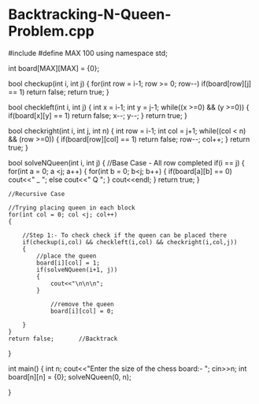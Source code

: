 # Backtracking-N-Queen-Problem.cpp

#include<iostream>
#define MAX 100
using namespace std;

int board[MAX][MAX] = {0};

bool checkup(int i, int j)
{
    for(int row = i-1; row >= 0; row--)
        if(board[row][j] == 1)
            return false;
    return true;
}

bool checkleft(int i, int j)
{
    int x = i-1;
    int y = j-1;
    while((x >=0) && (y >=0))
    {
        if(board[x][y] == 1)
            return false;
        x--;
        y--;
    }
    return true;
}

bool checkright(int i, int j, int n)
{
    int row = i-1;
    int col = j+1;
    while((col < n) && (row >=0))
    {
        if(board[row][col] == 1)
            return false;
        row--;
        col++;
    }
    return true;
}

bool solveNQueen(int i, int j)
{
    //Base Case - All row completed
    if(i == j)
    {
        for(int a = 0; a <j; a++)
        {
            for(int b = 0; b<j; b++)
            {
                if(board[a][b] == 0)
                    cout<<" _ ";
                else
                    cout<<" Q ";
            }
            cout<<endl;
        }
        return true;
    }

    //Recursive Case

    //Trying placing queen in each block
    for(int col = 0; col <j; col++)
    {

        //Step 1:- To check check if the queen can be placed there
        if(checkup(i,col) && checkleft(i,col) && checkright(i,col,j))
        {
            //place the queen
            board[i][col] = 1;
            if(solveNQueen(i+1, j))
            {
                cout<<"\n\n\n";
            }

                //remove the queen
                board[i][col] = 0;

        }
    }
    return false;       //Backtrack

}

int main()
{
    int n;
    cout<<"Enter the size of the chess board:- ";
    cin>>n;
    int board[n][n] = {0};
    solveNQueen(0, n);

}

